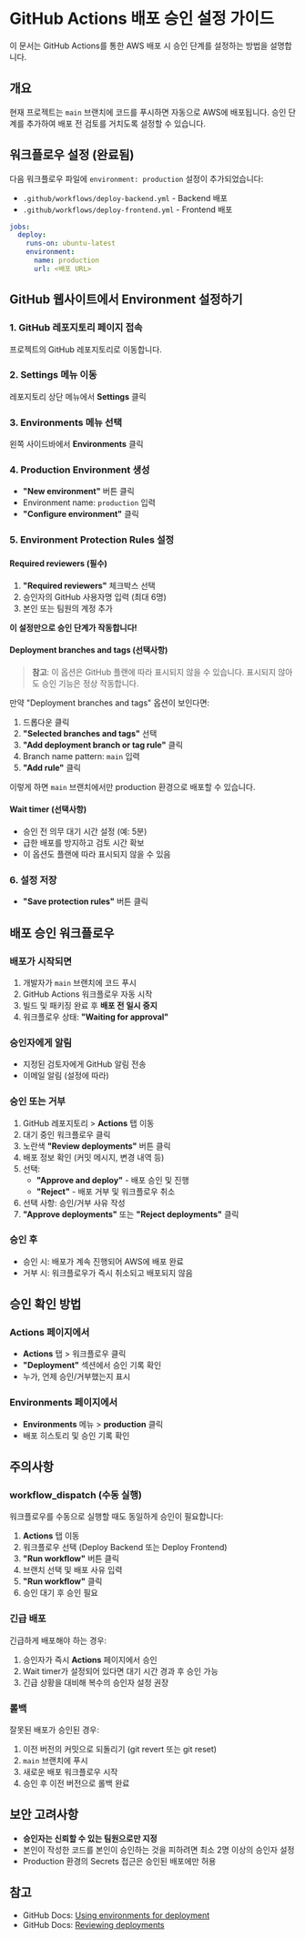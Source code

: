 # GitHub Actions 배포 승인 설정 가이드

이 문서는 GitHub Actions를 통한 AWS 배포 시 승인 단계를 설정하는 방법을 설명합니다.

## 개요

현재 프로젝트는 `main` 브랜치에 코드를 푸시하면 자동으로 AWS에 배포됩니다. 승인 단계를 추가하여 배포 전 검토를 거치도록 설정할 수 있습니다.

## 워크플로우 설정 (완료됨)

다음 워크플로우 파일에 `environment: production` 설정이 추가되었습니다:

- `.github/workflows/deploy-backend.yml` - Backend 배포
- `.github/workflows/deploy-frontend.yml` - Frontend 배포

```yaml
jobs:
  deploy:
    runs-on: ubuntu-latest
    environment:
      name: production
      url: <배포 URL>
```

## GitHub 웹사이트에서 Environment 설정하기

### 1. GitHub 레포지토리 페이지 접속

프로젝트의 GitHub 레포지토리로 이동합니다.

### 2. Settings 메뉴 이동

레포지토리 상단 메뉴에서 **Settings** 클릭

### 3. Environments 메뉴 선택

왼쪽 사이드바에서 **Environments** 클릭

### 4. Production Environment 생성

- **"New environment"** 버튼 클릭
- Environment name: `production` 입력
- **"Configure environment"** 클릭

### 5. Environment Protection Rules 설정

#### Required reviewers (필수)

1. **"Required reviewers"** 체크박스 선택
2. 승인자의 GitHub 사용자명 입력 (최대 6명)
3. 본인 또는 팀원의 계정 추가

**이 설정만으로 승인 단계가 작동합니다!**

#### Deployment branches and tags (선택사항)

> **참고**: 이 옵션은 GitHub 플랜에 따라 표시되지 않을 수 있습니다. 표시되지 않아도 승인 기능은 정상 작동합니다.

만약 "Deployment branches and tags" 옵션이 보인다면:

1. 드롭다운 클릭
2. **"Selected branches and tags"** 선택
3. **"Add deployment branch or tag rule"** 클릭
4. Branch name pattern: `main` 입력
5. **"Add rule"** 클릭

이렇게 하면 `main` 브랜치에서만 production 환경으로 배포할 수 있습니다.

#### Wait timer (선택사항)

- 승인 전 의무 대기 시간 설정 (예: 5분)
- 급한 배포를 방지하고 검토 시간 확보
- 이 옵션도 플랜에 따라 표시되지 않을 수 있음

### 6. 설정 저장

- **"Save protection rules"** 버튼 클릭

## 배포 승인 워크플로우

### 배포가 시작되면

1. 개발자가 `main` 브랜치에 코드 푸시
2. GitHub Actions 워크플로우 자동 시작
3. 빌드 및 패키징 완료 후 **배포 전 일시 중지**
4. 워크플로우 상태: **"Waiting for approval"**

### 승인자에게 알림

- 지정된 검토자에게 GitHub 알림 전송
- 이메일 알림 (설정에 따라)

### 승인 또는 거부

1. GitHub 레포지토리 > **Actions** 탭 이동
2. 대기 중인 워크플로우 클릭
3. 노란색 **"Review deployments"** 버튼 클릭
4. 배포 정보 확인 (커밋 메시지, 변경 내역 등)
5. 선택:
   - **"Approve and deploy"** - 배포 승인 및 진행
   - **"Reject"** - 배포 거부 및 워크플로우 취소
6. 선택 사항: 승인/거부 사유 작성
7. **"Approve deployments"** 또는 **"Reject deployments"** 클릭

### 승인 후

- 승인 시: 배포가 계속 진행되어 AWS에 배포 완료
- 거부 시: 워크플로우가 즉시 취소되고 배포되지 않음

## 승인 확인 방법

### Actions 페이지에서

- **Actions** 탭 > 워크플로우 클릭
- **"Deployment"** 섹션에서 승인 기록 확인
- 누가, 언제 승인/거부했는지 표시

### Environments 페이지에서

- **Environments** 메뉴 > **production** 클릭
- 배포 히스토리 및 승인 기록 확인

## 주의사항

### workflow_dispatch (수동 실행)

워크플로우를 수동으로 실행할 때도 동일하게 승인이 필요합니다:

1. **Actions** 탭 이동
2. 워크플로우 선택 (Deploy Backend 또는 Deploy Frontend)
3. **"Run workflow"** 버튼 클릭
4. 브랜치 선택 및 배포 사유 입력
5. **"Run workflow"** 클릭
6. 승인 대기 후 승인 필요

### 긴급 배포

긴급하게 배포해야 하는 경우:

1. 승인자가 즉시 **Actions** 페이지에서 승인
2. Wait timer가 설정되어 있다면 대기 시간 경과 후 승인 가능
3. 긴급 상황을 대비해 복수의 승인자 설정 권장

### 롤백

잘못된 배포가 승인된 경우:

1. 이전 버전의 커밋으로 되돌리기 (git revert 또는 git reset)
2. `main` 브랜치에 푸시
3. 새로운 배포 워크플로우 시작
4. 승인 후 이전 버전으로 롤백 완료

## 보안 고려사항

- **승인자는 신뢰할 수 있는 팀원으로만 지정**
- 본인이 작성한 코드를 본인이 승인하는 것을 피하려면 최소 2명 이상의 승인자 설정
- Production 환경의 Secrets 접근은 승인된 배포에만 허용

## 참고

- GitHub Docs: [Using environments for deployment](https://docs.github.com/en/actions/deployment/targeting-different-environments/using-environments-for-deployment)
- GitHub Docs: [Reviewing deployments](https://docs.github.com/en/actions/managing-workflow-runs/reviewing-deployments)

